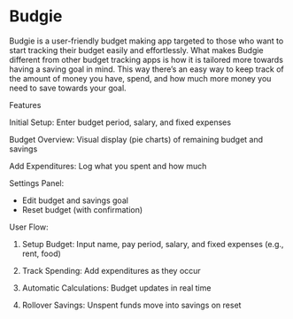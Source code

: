 # Budgie
Budgie is a user-friendly budget making app targeted to those who want to start tracking their budget easily and effortlessly. What makes Budgie different from other budget tracking apps is how it is tailored more towards having a saving goal in mind. This way there’s an easy way to keep track of the amount of money you have, spend, and how much more money you need to save towards your goal. 

Features

Initial Setup: Enter budget period, salary, and fixed expenses

Budget Overview: Visual display (pie charts) of remaining budget and savings

Add Expenditures: Log what you spent and how much


Settings Panel:
- Edit budget and savings goal
- Reset budget (with confirmation)

User Flow:

1. Setup Budget: Input name, pay period, salary, and fixed expenses (e.g., rent, food)

2. Track Spending: Add expenditures as they occur

3. Automatic Calculations: Budget updates in real time

4. Rollover Savings: Unspent funds move into savings on reset
